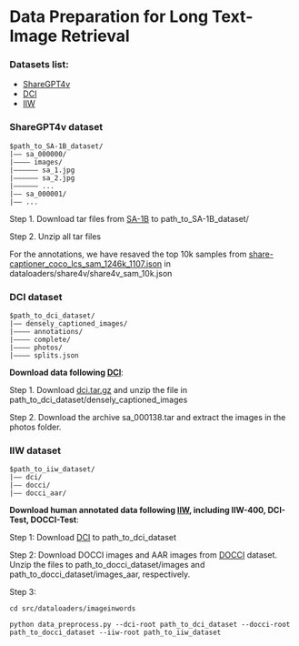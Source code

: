 # Data Preparation for Long Text-Image Retrieval


### Datasets list:
- [ShareGPT4v](#share4v)
- [DCI](#DCI)
- [IIW](#IIW)

### <span id ='share4v'> ShareGPT4v dataset

```
$path_to_SA-1B_dataset/
|–– sa_000000/
|–––– images/
|–––––– sa_1.jpg
|–––––– sa_2.jpg
|–––––– ...
|–– sa_000001/
|–– ...
```

Step 1. Download tar files from [SA-1B](https://huggingface.co/datasets/sailvideo/SA-1B) to path_to_SA-1B_dataset/

Step 2. Unzip all tar files

For the annotations, we have resaved the top 10k samples from [share-captioner_coco_lcs_sam_1246k_1107.json](https://huggingface.co/datasets/Lin-Chen/ShareGPT4V/tree/main) in dataloaders/share4v/share4v_sam_10k.json


### <span id ='dci'> DCI dataset

```
$path_to_dci_dataset/
|–– densely_captioned_images/
|–––– annotations/
|–––– complete/
|–––– photos/
|–––– splits.json
```

**Download data following [DCI](https://github.com/facebookresearch/DCI)**:

Step 1. Download [dci.tar.gz](https://dl.fbaipublicfiles.com/densely_captioned_images/dci.tar.gz) and unzip the file in path_to_dci_dataset/densely_captioned_images 

Step 2. Download the archive sa_000138.tar and extract the images in the photos folder.



### <span id ='iiw'> IIW dataset

```
$path_to_iiw_dataset/
|–– dci/
|–– docci/
|–– docci_aar/
```

**Download human annotated data following [IIW](https://github.com/google/imageinwords/tree/main/datasets), including IIW-400, DCI-Test, DOCCI-Test**:

Step 1: Download [DCI](https://github.com/facebookresearch/DCI) to path_to_dci_dataset

Step 2: Download DOCCI images and AAR images from [DOCCI](https://google.github.io/docci/#downloads) dataset. Unzip the files to path_to_docci_dataset/images and path_to_docci_dataset/images_aar, respectively.

Step 3: 

```
cd src/dataloaders/imageinwords

python data_preprocess.py --dci-root path_to_dci_dataset --docci-root path_to_docci_dataset --iiw-root path_to_iiw_dataset
```
